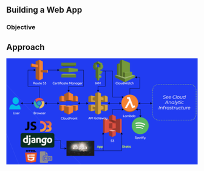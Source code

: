## Building a Web App

### Objective

## Approach


![A diagram of web infrastructure flow](../static_content/lucyd_web_infrastructure.png)
